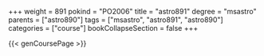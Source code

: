 +++
weight = 891
pokind = "PO2006"
title = "astro891"
degree = "msastro"
parents = ["astro890"]
tags = ["msastro", "astro891", "astro890"]
categories = ["course"]
bookCollapseSection = false
+++

{{< genCoursePage >}}
